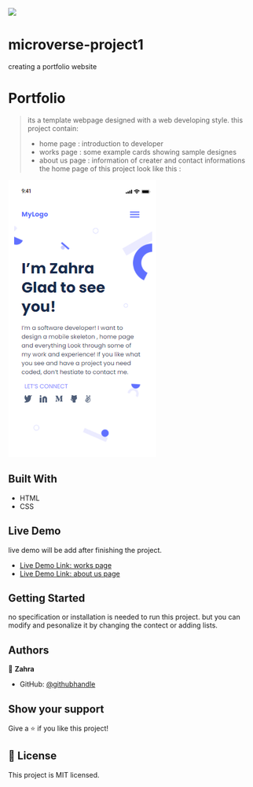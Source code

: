 ![](https://img.shields.io/badge/Microverse-blueviolet)

# microverse-project1
creating a portfolio website
 
# Portfolio

> its a template webpage designed with a web developing style. 
> this project contain:
> - home page : introduction to developer
> - works page : some example cards showing sample designes
> - about us page : information of creater and contact informations
> the home page of this project look like this :

![screenshot](images\screenshot.png)

## Built With

- HTML
- CSS

## Live Demo
live demo will be add after finishing the project.
- [Live Demo Link: works page](https://rawcdn.githack.com/ZahraArshia/microverse-project1/79e1928e4f5921c693c1180bca1d5c1c0f3c0369/works.html)
- [Live Demo Link: about us page](https://rawcdn.githack.com/ZahraArshia/my-portfolio/cbc4e0bc922300711036f46ea5d25038fb15fb12/works.html)

## Getting Started
no specification or installation is needed to run this project. but you can modify and pesonalize it by changing the contect or adding lists.

## Authors

👤 **Zahra**

- GitHub: [@githubhandle](https://github.com/ZahraArshia)

## Show your support

Give a ⭐️ if you like this project!

## 📝 License

This project is MIT licensed.
